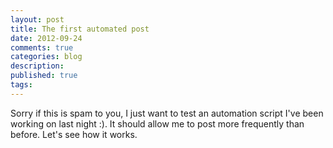 ```yaml
---
layout: post
title: The first automated post
date: 2012-09-24
comments: true
categories: blog
description: 
published: true
tags: 
---
```


Sorry if this is spam to you, I just want to test an automation script I've been working on last night :). 
It should allow me to post more frequently than before. Let's see how it works. 